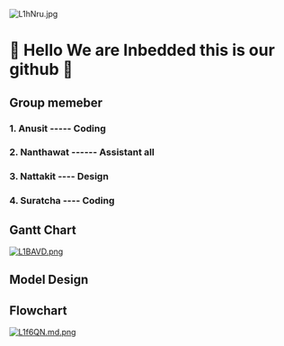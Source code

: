 ![L1hNru.jpg](https://sv1.picz.in.th/images/2023/02/01/L1hNru.jpg)
# :hear_no_evil: Hello We are Inbedded this is our github :hear_no_evil:


## Group memeber
### 1. Anusit  -----               Coding
### 2. Nanthawat  ------            Assistant all
### 3. Nattakit  ----             Design
### 4. Suratcha   ----            Coding



## Gantt Chart
[![L1BAVD.png](https://sv1.picz.in.th/images/2023/02/01/L1BAVD.png)](https://www.picz.in.th/image/L1BAVD)


## Model Design




## Flowchart
[![L1f6QN.md.png](https://sv1.picz.in.th/images/2023/02/01/L1f6QN.md.png)](https://www.picz.in.th/image/L1f6QN)

